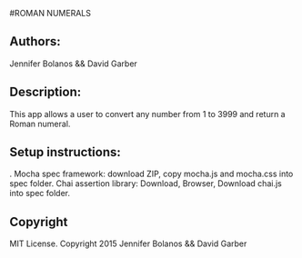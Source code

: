 #ROMAN NUMERALS
<h2>Authors:</h2>
Jennifer Bolanos && David Garber

<h2>Description:</h2>
This app allows a user to convert any number from 1 to 3999 and return a Roman
numeral.

<h2>Setup instructions:</h2>.
Mocha spec framework: download ZIP, copy mocha.js and mocha.css into spec folder.
Chai assertion library: Download, Browser, Download chai.js into spec folder.


<h2>Copyright</h2>
 MIT License. Copyright 2015 Jennifer Bolanos && David Garber
